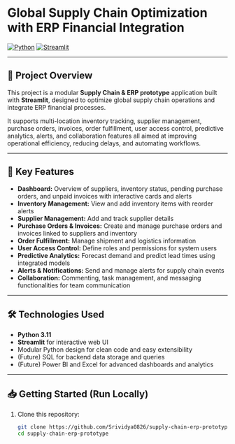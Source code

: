 # Global Supply Chain Optimization with ERP Financial Integration

[![Python](https://img.shields.io/badge/python-3.11-blue.svg)](https://www.python.org/)
[![Streamlit](https://img.shields.io/badge/streamlit-v1.XX-green.svg)](https://streamlit.io/)

---

## 🚀 Project Overview

This project is a modular **Supply Chain & ERP prototype** application built with **Streamlit**, designed to optimize global supply chain operations and integrate ERP financial processes.

It supports multi-location inventory tracking, supplier management, purchase orders, invoices, order fulfillment, user access control, predictive analytics, alerts, and collaboration features all aimed at improving operational efficiency, reducing delays, and automating workflows.

---

## 🎯 Key Features

- **Dashboard:** Overview of suppliers, inventory status, pending purchase orders, and unpaid invoices with interactive cards and alerts  
- **Inventory Management:** View and add inventory items with reorder alerts  
- **Supplier Management:** Add and track supplier details  
- **Purchase Orders & Invoices:** Create and manage purchase orders and invoices linked to suppliers and inventory  
- **Order Fulfillment:** Manage shipment and logistics information  
- **User Access Control:** Define roles and permissions for system users  
- **Predictive Analytics:** Forecast demand and predict lead times using integrated models  
- **Alerts & Notifications:** Send and manage alerts for supply chain events  
- **Collaboration:** Commenting, task management, and messaging functionalities for team communication

---

## 🛠️ Technologies Used

- **Python 3.11**  
- **Streamlit** for interactive web UI  
- Modular Python design for clean code and easy extensibility  
- (Future) SQL for backend data storage and queries  
- (Future) Power BI and Excel for advanced dashboards and analytics

---

## 📥 Getting Started (Run Locally)

1. Clone this repository:
   ```bash
   git clone https://github.com/Srividya0826/supply-chain-erp-prototype.git
   cd supply-chain-erp-prototype
